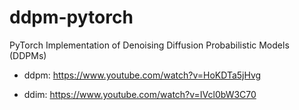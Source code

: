 # ddpm-pytorch
PyTorch Implementation of Denoising Diffusion Probabilistic Models (DDPMs)

- ddpm: https://www.youtube.com/watch?v=HoKDTa5jHvg

- ddim: https://www.youtube.com/watch?v=IVcl0bW3C70
